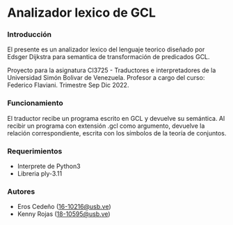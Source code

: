 # Analizador lexico de GCL
### Introducción
El presente es un analizador lexico del lenguaje teorico diseñado por Edsger Dijkstra para semantica de transformación de predicados GCL.

Proyecto para la asignatura CI3725 - Traductores e interpretadores de la Universidad Simón Bolivar de Venezuela. Profesor a cargo del curso: Federico Flaviani. Trimestre Sep Dic 2022.
### Funcionamiento
El traductor recibe un programa escrito en GCL y devuelve su semántica. Al recibir un programa con extensión .gcl como argumento, devuelve la relación correspondiente, escrita con los símbolos de la teoría de conjuntos.
### Requerimientos
- Interprete de Python3
- Libreria ply-3.11

### Autores

- Eros Cedeño (16-10216@usb.ve)
- Kenny Rojas (18-10595@usb.ve)